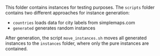 This folder contains instances for testing purposes. The `scripts` folder contains two different approaches for instance generation:

- `countries` loads data for city labels from simplemaps.com
- `generated` generates random instances

After generation, the script `move_instances.sh` moves all generated instances to the `instances` folder, where only the pure instances are contained.